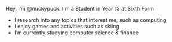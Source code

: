    Hey, I’m @nuckypuck. I'm a Student in Year 13 at Sixth Form

   -  I research into any topics that interest me, such as computing
   -  I enjoy games and activities such as skiing
   -  I’m currently studying computer science & finance



